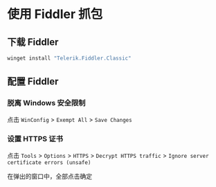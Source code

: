 # 使用 Fiddler 抓包

## 下载 Fiddler

```bash
winget install "Telerik.Fiddler.Classic"
```

## 配置 Fiddler

### 脱离 Windows 安全限制

点击 `WinConfig` > `Exempt All` > `Save Changes`

### 设置 HTTPS 证书

点击 `Tools` > `Options` > `HTTPS` > `Decrypt HTTPS traffic` > `Ignore server certificate errors (unsafe)`

在弹出的窗口中，全部点击确定
